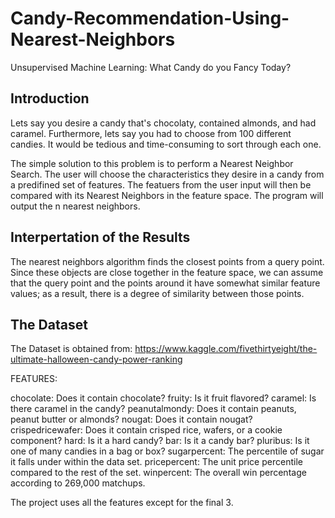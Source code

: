 # Candy-Recommendation-Using-Nearest-Neighbors
Unsupervised Machine Learning: What Candy do you Fancy Today? 

Introduction
------------------------------
Lets say you desire a candy that's chocolaty, contained almonds, and had caramel. Furthermore, lets say you had to choose from 100 different candies. It would be tedious and time-consuming to sort through each one.

The simple solution to this problem is to perform a Nearest Neighbor Search. The user will choose the characteristics they desire in a candy from a predifined set of features. The featuers from the user input will then be compared with its Nearest Neighbors in the feature space. The program will output the n nearest neighbors.

Interpertation of the Results
-----------------------------
The nearest neighbors algorithm finds the closest points from a query point. Since these objects are close together in the feature space, we can assume that the query point and the points around it have somewhat similar feature values; as a result, there is a degree of similarity between those points.

The Dataset
-----------------------------
The Dataset is obtained from: https://www.kaggle.com/fivethirtyeight/the-ultimate-halloween-candy-power-ranking

FEATURES:

chocolate: Does it contain chocolate?
fruity: Is it fruit flavored?
caramel: Is there caramel in the candy?
peanutalmondy: Does it contain peanuts, peanut butter or almonds?
nougat: Does it contain nougat?
crispedricewafer: Does it contain crisped rice, wafers, or a cookie component?
hard: Is it a hard candy?
bar: Is it a candy bar?
pluribus: Is it one of many candies in a bag or box?
sugarpercent: The percentile of sugar it falls under within the data set.
pricepercent: The unit price percentile compared to the rest of the set.
winpercent: The overall win percentage according to 269,000 matchups.

The project uses all the features except for the final 3.



